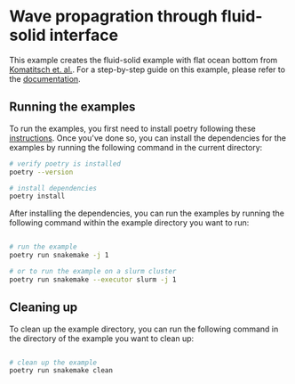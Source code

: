 # Wave propagration through fluid-solid interface

This example creates the fluid-solid example with flat ocean bottom from
[Komatitsch et. al.](https://doi.org/10.1190/1.1444758). For a step-by-step
guide on this example, please refer to the
[documentation](https://specfem2d-kokkos.readthedocs.io/en/latest/cookbooks/dim2/fluid-solid-interface/index.html).

## Running the examples

To run the examples, you first need to install poetry following these
[instructions](https://python-poetry.org/docs/#installation). Once you've done
so, you can install the dependencies for the examples by running the following
command in the current directory:

```bash
# verify poetry is installed
poetry --version

# install dependencies
poetry install

```

After installing the dependencies, you can run the examples by running the
following command within the example directory you want to run:

```bash

# run the example
poetry run snakemake -j 1

# or to run the example on a slurm cluster
poetry run snakemake --executor slurm -j 1

```

## Cleaning up

To clean up the example directory, you can run the following command in the
directory of the example you want to clean up:

```bash

# clean up the example
poetry run snakemake clean

```

